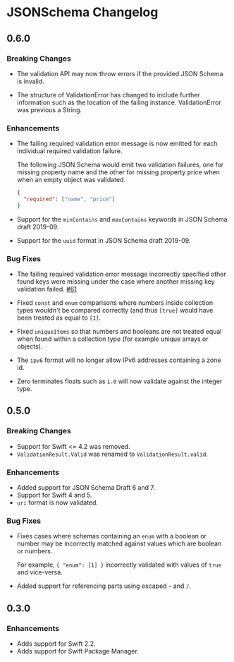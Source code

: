# JSONSchema Changelog

## 0.6.0

### Breaking Changes

- The validation API may now throw errors if the provided JSON Schema is
  invalid.

- The structure of ValidationError has changed to include further information
  such as the location of the failing instance. ValidationError was previous a
  String.

### Enhancements

- The failing required validation error message is now emitted for each
  individual required validation failure.

  The following JSON Schema would emit two validation failures, one for missing
  property name and the other for missing property price when when an empty
  object was validated.

  ```json
  {
    "required": ["name", "price"]
  }
  ```

- Support for the `minContains` and `maxContains` keywords in JSON Schema draft
  2019-09.

- Support for the `uuid` format in JSON Schema draft 2019-09.

### Bug Fixes

- The failing required validation error message incorrectly specified other
  found keys were missing under the case where another missing key validation
  failed.
  [#61](https://github.com/kylef/JSONSchema.swift/issues/61)

- Fixed `const` and `enum` comparisons where numbers inside collection types
  wouldn't be compared correctly (and thus `[true]` would have been treated as
  equal to `[1]`.

- Fixed `uniqueItems` so that numbers and booleans are not treated equal when
  found within a collection type (for example unique arrays or objects).

- The `ipv6` format will no longer allow IPv6 addresses containing a zone id.

- Zero terminates floats such as `1.0` will now validate against the integer
  type.

## 0.5.0

### Breaking Changes

- Support for Swift <= 4.2 was removed.
- `ValidationResult.Valid` was renamed to `ValidationResult.valid`.

### Enhancements

- Added support for JSON Schema Draft 6 and 7.
- Support for Swift 4 and 5.
- `uri` format is now validated.

### Bug Fixes

- Fixes cases where schemas containing an `enum` with a boolean or number may
  be incorrectly matched against values which are boolean or numbers.

  For example, `{ "enum": [1] }` incorrectly validated with values of `true`
  and vice-versa.

- Added support for referencing parts using escaped `~` and `/`.

## 0.3.0

### Enhancements

- Adds support for Swift 2.2.
- Adds support for Swift Package Manager.
